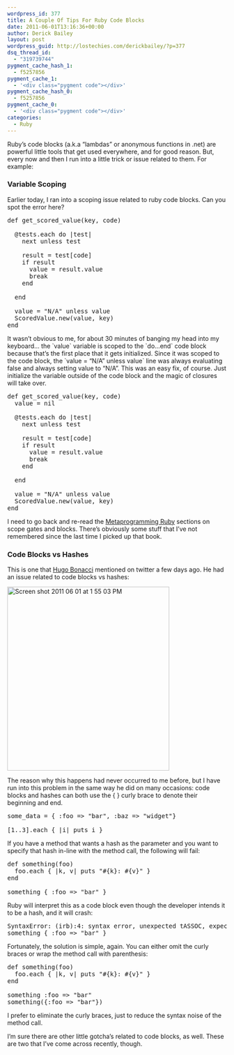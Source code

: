 ```yaml
---
wordpress_id: 377
title: A Couple Of Tips For Ruby Code Blocks
date: 2011-06-01T13:16:36+00:00
author: Derick Bailey
layout: post
wordpress_guid: http://lostechies.com/derickbailey/?p=377
dsq_thread_id:
  - "319739744"
pygment_cache_hash_1:
  - f5257856
pygment_cache_1:
  - '<div class="pygment code"></div>'
pygment_cache_hash_0:
  - f5257856
pygment_cache_0:
  - '<div class="pygment code"></div>'
categories:
  - Ruby
---
```

Ruby&#8217;s code blocks (a.k.a &#8220;lambdas&#8221; or anonymous functions in .net) are powerful little tools that get used everywhere, and for good reason. But, every now and then I run into a little trick or issue related to them. For example:

 

### Variable Scoping

Earlier today, I ran into a scoping issue related to ruby code blocks. Can you spot the error here?

<pre class="brush:ruby">def get_scored_value(key, code)

  @tests.each do |test|
    next unless test

    result = test[code]
    if result
      value = result.value
      break
    end

  end

  value = "N/A" unless value
  ScoredValue.new(value, key)
end
</pre>

 

It wasn&#8217;t obvious to me, for about 30 minutes of banging my head into my keyboard&#8230; the \`value\` variable is scoped to the \`do&#8230;end\` code block because that&#8217;s the first place that it gets initialized. Since it was scoped to the code block, the \`value = &#8220;N/A&#8221; unless value\` line was always evaluating false and always setting value to &#8220;N/A&#8221;. This was an easy fix, of course. Just initialize the variable outside of the code block and the magic of closures will take over.

<pre class="brush:ruby">def get_scored_value(key, code)
  value = nil

  @tests.each do |test|
    next unless test

    result = test[code]
    if result
      value = result.value
      break
    end

  end

  value = "N/A" unless value
  ScoredValue.new(value, key)
end
</pre>

 

I need to go back and re-read the [Metaprogramming Ruby](http://pragprog.com/titles/ppmetr/metaprogramming-ruby) sections on scope gates and blocks. There&#8217;s obviously some stuff that I&#8217;ve not remembered since the last time I picked up that book.

 

### Code Blocks vs Hashes

This is one that [Hugo Bonacci](https://twitter.com/#!/hugoware) mentioned on twitter a few days ago. He had an issue related to code blocks vs hashes:

<img title="Screen shot 2011-06-01 at 1.55.03 PM.png" src="https://lostechies.com/content/derickbailey/uploads/2011/06/Screen-shot-2011-06-01-at-1.55.03-PM.png" border="0" alt="Screen shot 2011 06 01 at 1 55 03 PM" width="372" height="421" />

The reason why this happens had never occurred to me before, but I have run into this problem in the same way he did on many occasions: code blocks and hashes can both use the { } curly brace to denote their beginning and end.

<pre class="brush:ruby">some_data = { :foo =&gt; "bar", :baz =&gt; "widget"}

[1..3].each { |i| puts i }
</pre>

 

If you have a method that wants a hash as the parameter and you want to specify that hash in-line with the method call, the following will fail:

<pre class="brush:ruby">def something(foo)
  foo.each { |k, v| puts "#{k}: #{v}" }
end

something { :foo =&gt; "bar" }
</pre>

 

Ruby will interpret this as a code block even though the developer intends it to be a hash, and it will crash:

<pre>SyntaxError: (irb):4: syntax error, unexpected tASSOC, expecting '}'
something { :foo =&gt; "bar" }
</pre>

 

Fortunately, the solution is simple, again. You can either omit the curly braces or wrap the method call with parenthesis:

<pre class="brush:ruby">def something(foo)
  foo.each { |k, v| puts "#{k}: #{v}" }
end

something :foo =&gt; "bar"
something({:foo =&gt; "bar"})
</pre>

 

I prefer to eliminate the curly braces, just to reduce the syntax noise of the method call.

I&#8217;m sure there are other little gotcha&#8217;s related to code blocks, as well. These are two that I&#8217;ve come across recently, though.